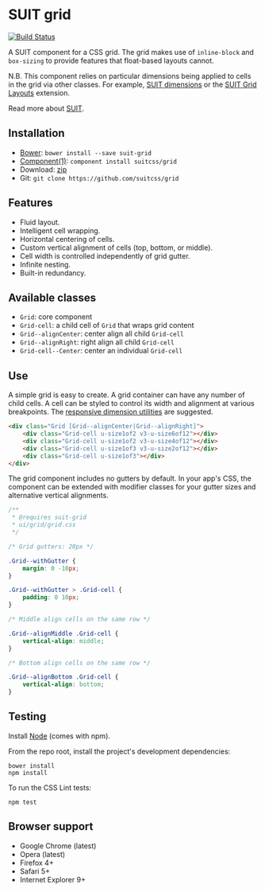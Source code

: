 # SUIT grid

[![Build Status](https://secure.travis-ci.org/suitcss/grid.png?branch=master)](http://travis-ci.org/suitcss/grid)

A SUIT component for a CSS grid. The grid makes use of `inline-block` and
`box-sizing` to provide features that float-based layouts cannot.

N.B. This component relies on particular dimensions being applied to cells in
the grid via other classes. For example, [SUIT
dimensions](https://github.com/suitcss/utils-dimensions/) or the [SUIT
Grid Layouts](https://github.com/suitcss/grid-layouts/) extension.

Read more about [SUIT](https://github.com/suitcss/suit/).

## Installation

* [Bower](http://bower.io/): `bower install --save suit-grid`
* [Component(1)](http://component.io/): `component install suitcss/grid`
* Download: [zip](https://github.com/suitcss/grid/zipball/master)
* Git: `git clone https://github.com/suitcss/grid`

## Features

* Fluid layout.
* Intelligent cell wrapping.
* Horizontal centering of cells.
* Custom vertical alignment of cells (top, bottom, or middle).
* Cell width is controlled independently of grid gutter.
* Infinite nesting.
* Built-in redundancy.

## Available classes

* `Grid`: core component
* `Grid-cell`: a child cell of `Grid` that wraps grid content
* `Grid--alignCenter`: center align all child `Grid-cell`
* `Grid--alignRight`: right align all child `Grid-cell`
* `Grid-cell--Center`: center an individual `Grid-cell`

## Use

A simple grid is easy to create. A grid container can have any number of child
cells. A cell can be styled to control its width and alignment at various
breakpoints. The [responsive dimension
utilities](https://github.com/suitcss/utils-dimension) are suggested.

```html
<div class="Grid [Grid--alignCenter|Grid--alignRight]">
    <div class="Grid-cell u-size1of2 v3-u-size6of12"></div>
    <div class="Grid-cell u-size1of2 v3-u-size4of12"></div>
    <div class="Grid-cell u-size1of3 v3-u-size2of12"></div>
    <div class="Grid-cell u-size1of3"></div>
</div>
```

The grid component includes no gutters by default. In your app's CSS, the
component can be extended with modifier classes for your gutter sizes and
alternative vertical alignments.

```css
/**
 * @requires suit-grid
 * ui/grid/grid.css
 */

/* Grid gutters: 20px */

.Grid--withGutter {
    margin: 0 -10px;
}

.Grid--withGutter > .Grid-cell {
    padding: 0 10px;
}

/* Middle align cells on the same row */

.Grid--alignMiddle .Grid-cell {
    vertical-align: middle;
}

/* Bottom align cells on the same row */

.Grid--alignBottom .Grid-cell {
    vertical-align: bottom;
}
```

## Testing

Install [Node](http://nodejs.org) (comes with npm).

From the repo root, install the project's development dependencies:

```
bower install
npm install
```

To run the CSS Lint tests:

```
npm test
```

## Browser support

* Google Chrome (latest)
* Opera (latest)
* Firefox 4+
* Safari 5+
* Internet Explorer 9+
